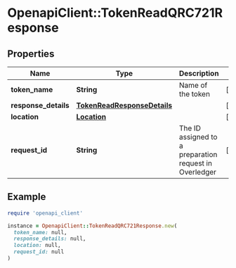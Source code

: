 # OpenapiClient::TokenReadQRC721Response

## Properties

| Name | Type | Description | Notes |
| ---- | ---- | ----------- | ----- |
| **token_name** | **String** | Name of the token | [optional] |
| **response_details** | [**TokenReadResponseDetails**](TokenReadResponseDetails.md) |  | [optional] |
| **location** | [**Location**](Location.md) |  | [optional] |
| **request_id** | **String** | The ID assigned to a preparation request in Overledger | [optional] |

## Example

```ruby
require 'openapi_client'

instance = OpenapiClient::TokenReadQRC721Response.new(
  token_name: null,
  response_details: null,
  location: null,
  request_id: null
)
```

